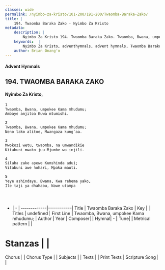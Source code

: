 ```yaml
---
classes: wide
permalink: /nyimbo-za-kristo/101-200/191-200/Twaomba-Baraka-Zako/
title: |
    194. Twaomba Baraka Zako - Nyimbo Za Kristo
metadata:
    description: |
        Nyimbo Za Kristo 194. Twaomba Baraka Zako. Twaomba, Bwana, umpokee Kama mhudumu;  Ambaye anjitoa Kuwa mtumishi.  
    keywords:  |
        Nyimbo Za Kristo, adventhymnals, advent hymnals, Twaomba Baraka Zako, Twaomba, Bwana, umpokee Kama mhudumu; . 
    author: Brian Onang'o
---
```


#### Advent Hymnals
## 194. TWAOMBA BARAKA ZAKO
####  Nyimbo Za Kristo,

```txt
1
Twaomba, Bwana, umpokee Kama mhudumu; 
Ambaye anjitoa Kuwa mtumishi.

2
Twaomba, Bwana, umpokee Kama mhudumu; 
Neno lako alitoe, Mwangaza kung`aa.

3
Mwokozi wetu, twaomba, na umwandikie 
Kitabuni mwako juu Mjumbe wa injili.

4
Silaha zake apewe Kumshinda adui; 
Vitabuni awe hohari, Mpaka mauti.

5
Yeye ashindaye, Bwana, Kwa rehema yako, 
Ile taji ya dhahabu, Nawe utampa





```

- |   -  |
-------------|------------|
Title | Twaomba Baraka Zako |
Key |  |
Titles | undefined |
First Line | Twaomba, Bwana, umpokee Kama mhudumu;  |
Author | 
Year | 
Composer| |
Hymnal|  - |
Tune|  |
Metrical pattern | |
# Stanzas |  |
Chorus |  |
Chorus Type |  |
Subjects | |
Texts |  |
Print Texts | 
Scripture Song |  |
    
